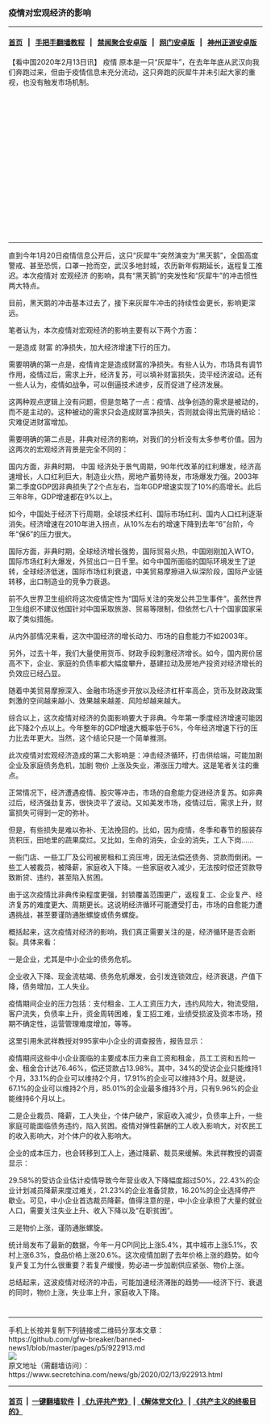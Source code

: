 ### 疫情对宏观经济的影响
------------------------

#### [首页](https://github.com/gfw-breaker/banned-news1/blob/master/README.md) &nbsp;&nbsp;|&nbsp;&nbsp; [手把手翻墙教程](https://github.com/gfw-breaker/guides/wiki) &nbsp;&nbsp;|&nbsp;&nbsp; [禁闻聚合安卓版](https://github.com/gfw-breaker/bn-android) &nbsp;&nbsp;|&nbsp;&nbsp; [网门安卓版](https://github.com/oGate2/oGate) &nbsp;&nbsp;|&nbsp;&nbsp; [神州正道安卓版](https://github.com/SzzdOgate/update) 



<div class="article_right" style="fone-color:#000">
 <p>
  【看中国2020年2月13日讯】
  <span href="https://www.secretchina.com/news/gb/tag/疫情" target="_blank">
   疫情
  </span>
  原本是一只“灰犀牛”，在去年年底从武汉向我们奔跑过来，但由于疫情信息未充分流动，这只奔跑的灰犀牛并未引起大家的重视，也没有触发市场机制。
  <span id="hideid" name="hideid" style="color:red;display:none;">
   <span href="https://www.secretchina.com">
   </span>
  </span>
 </p>
 <div id="txt-mid1-t21-2017">
  <ins class="adsbygoogle" data-ad-client="ca-pub-1276641434651360" data-ad-slot="2451032099" style="display:inline-block;width:336px;height:280px">
  </ins>
  

---


  </div>
 </div>
 <p>
  直到今年1月20日疫情信息公开后，这只“灰犀牛”突然演变为“黑天鹅”，全国高度警戒、甚至恐慌，口罩一抢而空，武汉多地封城，农历新年假期延长，返程复工推迟。本次疫情对
  <span href="https://www.secretchina.com/news/gb/tag/宏观经济" target="_blank">
   宏观经济
  </span>
  的影响，具有“黑天鹅”的突发性和“灰犀牛”的冲击惯性两大特点。
  <span id="hideid" name="hideid" style="color:red;display:none;">
   <span href="https://www.secretchina.com">
   </span>
  </span>
 </p>
 <p>
  目前，黑天鹅的冲击基本过去了，接下来灰犀牛冲击的持续性会更长，影响更深远。
 </p>
 <p>
  笔者认为，本次疫情对宏观经济的影响主要有以下两个方面：
 </p>
 <p>
  一是造成
  <span href="https://www.secretchina.com/news/gb/tag/财富" target="_blank">
   财富
  </span>
  的净损失，加大经济增速下行的压力。
 </p>
 <p>
  需要明确的第一点是，疫情肯定是造成财富的净损失。有些人认为，市场具有调节作用，疫情过后，需求上升，经济复苏，可以填补财富损失，烫平经济波动。还有一些人认为，疫情如战争，可以倒逼技术进步，反而促进了经济发展。
 </p>
 <p>
  这两种观点逻辑上没有问题，但是忽略了一点：疫情、战争创造的需求是被动的，而不是主动的。这种被动的需求只会造成财富净损失，否则就会得出荒唐的结论：灾难促进财富增加。
 </p>
 <p>
  需要明确的第二点是，非典对经济的影响，对我们的分析没有太多参考价值。因为这两次的宏观经济背景是完全不同的：
 </p>
 <p>
  国内方面，非典时期，
  <span href="https://www.secretchina.com" target="_blank">
   中国
  </span>
  经济处于景气周期，90年代改革的红利爆发，经济高速增长，人口红利巨大，制造业火热，房地产蓄势待发，市场爆发力强。2003年第二季度GDP因非典损失了2个点左右，当年GDP增速实现了10%的高增长。此后三年8年，GDP增速都在9%以上。
 </p>
 <p>
  如今，中国处于经济下行周期，全球技术红利、国际市场红利、国内人口红利逐渐消失。经济增速在2010年进入拐点，从10%左右的增速下降到去年“6”台阶，今年“保6”的压力很大。
 </p>
 <p>
  国际方面，非典时期，全球经济增长强势，国际贸易火热，中国刚刚加入WTO，国际市场红利大爆发，外贸出口一日千里。如今中国所面临的国际环境发生了逆转，全球经济低迷，国际市场红利衰退，中美贸易摩擦进入纵深阶段，国际产业链转移，出口制造业的竞争力衰退。
 </p>
 <p>
  前不久世界卫生组织将这次疫情定性为“国际关注的突发公共卫生事件”。虽然世界卫生组织不建议他国针对中国采取旅游、贸易等限制，但依然七八十个国家国家采取了类似措施。
 </p>
 <p>
  从内外部情况来看，这次中国经济的增长动力、市场的自愈能力不如2003年。
 </p>
 <p>
  另外，过去十年，我们大量使用货币、财政手段刺激经济增长。如今，国内房价居高不下，企业、家庭的负债率都大幅度攀升，基建拉动及房地产投资对经济增长的负效应已经凸显。
 </p>
 <p>
  随着中美贸易摩擦深入、金融市场逐步开放以及经济杠杆率高企，货币及财政政策刺激的空间越来越小、效果越来越差、风险却越来越大。
 </p>
 <p>
  综合以上，这次疫情对经济的负面影响要大于非典。今年第一季度经济增速可能因此下降2个点以上。今年整年的GDP增速大概率低于6%，今年经济增速下行的压力比去年更大。当然，这个结论只是一个简单推测。
 </p>
 <p>
  此次疫情对宏观经济造成的第二大影响是：冲击经济循环，打击供给端，可能加剧企业及家庭债务危机，加剧
  <span href="https://www.secretchina.com/news/gb/tag/物价" target="_blank">
   物价
  </span>
  上涨及失业，滞涨压力增大。这是笔者关注的重点。
 </p>
 <center>
  <div style="max-width: 632px;height:180px; display: none; text-align: center; margin: 0 auto; overflow: hidden;overflow-x: hidden;">
   <div id="taboola-midarticle-thumbnails" style="max-width: 632px;height:180px;overflow: hidden;overflow-x: hidden;">
   </div>
  </div>
  <div>
   <ins class="adsbygoogle" data-ad-client="ca-pub-1276641434651360" data-ad-format="fluid" data-ad-layout="in-article" data-ad-slot="5164544770" style="display:block; text-align:center;">
   </ins>
  </div>
 </center>
 <p>
  正常情况下，经济遭遇疫情、股灾等冲击，市场的自愈能力促进经济复苏。如非典过后，经济强劲复苏，很快烫平了波动。又如美发市场，疫情过后，需求上升，财富损失可得到一定的弥补。
 </p>
 <p>
  但是，有些损失是难以弥补、无法挽回的。比如，因为疫情，冬季和春节的服装存货积压，田地里的蔬果腐烂。又比如，生命的消失，企业的消失，工人下岗……
 </p>
 <p>
  一些门店、一些工厂及公司被房租和工资压垮，因无法偿还债务、贷款而倒闭。一些工人被裁员，被降薪，家庭收入下降。一些家庭收入减少，无法按时偿还贷款导致断贷、违约，甚至陷入贫困。
 </p>
 <p>
  由于这次疫情比非典传染程度更强，封锁覆盖范围更广，返程复工、企业复产、经济复苏的难度更大、周期更长。这说明经济循环可能遭受打击，市场的自愈能力遭遇挑战，甚至要谨防通胀螺旋或债务螺旋。
 </p>
 <p>
  概括起来，这次疫情对经济的影响，我们真正需要关注的是，经济循环是否会断裂。具体来看：
 </p>
 <p>
  一是企业，尤其是中小企业的债务危机。
 </p>
 <center>
  <ins class="adsbygoogle" data-ad-client="ca-pub-1276641434651360" data-ad-format="fluid" data-ad-layout="in-article" data-ad-slot="3646767294" style="display:block; text-align:center;">
  </ins>
 </center>
 <p>
  企业收入下降、现金流枯竭、债务危机爆发，会引发连锁效应，经济衰退，产值下降，债务增加，工人失业。
 </p>
 <p>
  疫情期间企业的压力包括：支付租金、工人工资压力大，违约风险大，物流受阻，客户流失，负债率上升，资金周转困难，复工招工难，业绩受损波及资本市场，预期不确定性，运营管理难度增加，等等。
 </p>
 <p>
  这里引用朱武祥教授对995家中小企业的调查报告，报告显示：
 </p>
 <p>
  疫情期间这些中小企业面临的主要成本压力来自工资和租金，员工工资和五险一金、租金合计达76.46%，偿还贷款占13.98%。其中，34%的受访企业只能维持1个月，33.1%的企业可以维持2个月，17.91%的企业可以维持3个月。就是说，67.1%的企业可以维持2个月，85.01%的企业最多维持3个月，只有9.96%的企业能维持6个月以上。
 </p>
 <p>
  二是企业裁员、降薪，工人失业，个体户破产，家庭收入减少，负债率上升，一些家庭可能面临债务违约，陷入贫困。疫情对弹性薪酬的工人收入影响大，对农民工的收入影响大，对个体户的收入影响大。
 </p>
 <p>
  企业的成本压力，也会转移到工人上，通过降薪、裁员来缓解。朱武祥教授的调查显示：
 </p>
 <p>
  29.58%的受访企业估计疫情导致今年营业收入下降幅度超过50%，22.43%的企业计划减员降薪来度过难关，21.23%的企业准备贷款，16.20%的企业选择停产歇业。可见，中小企业首选裁员降薪。值得注意的是，中小企业承担了大量的就业人口，需要关注失业上升、收入下降以及“在职贫困”。
 </p>
 <p>
  三是物价上涨，谨防通胀螺旋。
 </p>
 <p>
  统计局发布了最新的数据，今年一月CPI同比上涨5.4%，其中城市上涨5.1%，农村上涨6.3%，食品价格上涨20.6%。这次疫情加剧了去年价格上涨的趋势。如今复产复工为什么很重要？若复产缓慢，势必进一步加剧供应紧张、物价上涨。
 </p>
 <p>
  总结起来，这波疫情对经济的冲击，可能加速经济滞胀的趋势——经济下行、衰退的同时，物价上涨，失业率上升，家庭收入下降。
  <center>
   <div>
    <div id="txt-mid2-t22-2017" style="display: block;  max-height: 351px;  overflow: hidden;">
     <div id="SC-21xxx">
     </div>
     <ins class="adsbygoogle" data-ad-client="ca-pub-1276641434651360" data-ad-format="auto" data-ad-slot="4301710469" data-full-width-responsive="true" style="display:block">
     </ins>
    </div>
   </div>
  </center>
  <div style="padding-top:12px;">
  </div>
 </p>
</div>

<hr/>
手机上长按并复制下列链接或二维码分享本文章：<br/>
https://github.com/gfw-breaker/banned-news1/blob/master/pages/p5/922913.md <br/>
<a href='https://github.com/gfw-breaker/banned-news1/blob/master/pages/p5/922913.md'><img src='https://github.com/gfw-breaker/banned-news1/blob/master/pages/p5/922913.md.png'/></a> <br/>
原文地址（需翻墙访问）：https://www.secretchina.com/news/gb/2020/02/13/922913.html


------------------------
#### [首页](https://github.com/gfw-breaker/banned-news1/blob/master/README.md) &nbsp;|&nbsp; [一键翻墙软件](https://github.com/gfw-breaker/nogfw/blob/master/README.md) &nbsp;| [《九评共产党》](https://github.com/gfw-breaker/9ping.md/blob/master/README.md#九评之一评共产党是什么) | [《解体党文化》](https://github.com/gfw-breaker/jtdwh.md/blob/master/README.md) | [《共产主义的终极目的》](https://github.com/gfw-breaker/gczydzjmd.md/blob/master/README.md)


<img src='http://gfw-breaker.win/banned-news/pages/p5/922913.md' width='0px' height='0px'/>
